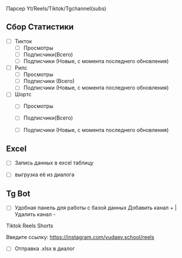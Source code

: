 Парсер Yt/Reels/Tiktok/Tgchannel(subs)

## Сбор Статистики
- [ ] Тикток
	- [ ] Просмотры
	- [ ] Подписчики(Всего)
	- [ ] Подписчики (Новые, с момента последнего обновления)
- [ ] Рилс
	- [ ] Просмотры
	- [ ] Подписчики (Всего)
	- [ ] Подписчики (Новые, с момента последнего обновления)
- [ ] Шортс
	- [ ] Просмотры
	- [ ] Подписчики(Всего)
	- [ ] Подписчики (Новые, с момента последнего обновления)


## Excel
- [ ] Запись данных в excel таблицу
- [ ] выгрузка её из диалога


## Tg Bot
- [ ] Удобная панель для работы с базой данных
Добавить канал + | Удалить канал -

Tiktok
Reels
Shorts

Введите ссылку:
https://instagram.com/yudaev.school/reels

- [ ] Отправка .xlsx в диалог
